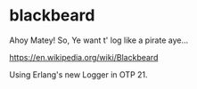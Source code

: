 # blackbeard

Ahoy Matey! So, Ye want t' log like a pirate aye... 

https://en.wikipedia.org/wiki/Blackbeard

Using Erlang's new Logger in OTP 21.
